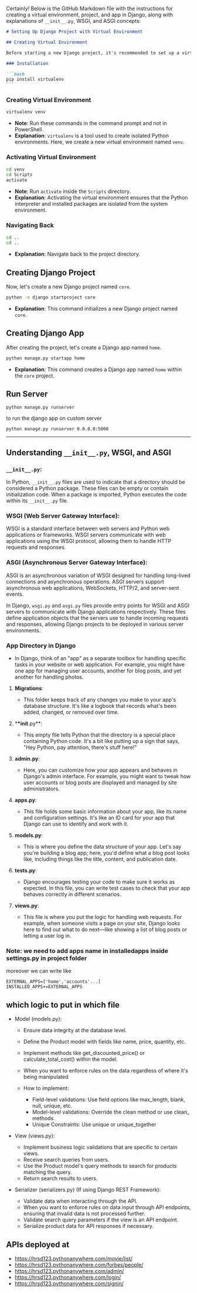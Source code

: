 Certainly! Below is the GitHub Markdown file with the instructions for creating a virtual environment, project, and app in Django, along with explanations of `__init__.py`, WSGI, and ASGI concepts:

````markdown
# Setting Up Django Project with Virtual Environment

## Creating Virtual Environment

Before starting a new Django project, it's recommended to set up a virtual environment to isolate project dependencies.

### Installation

```bash
pip install virtualenv
```
````

### Creating Virtual Environment

```bash
virtualenv venv
```

- **Note**: Run these commands in the command prompt and not in PowerShell.
- **Explanation**: `virtualenv` is a tool used to create isolated Python environments. Here, we create a new virtual environment named `venv`.

### Activating Virtual Environment

```bash
cd venv
cd Scripts
activate
```

- **Note**: Run `activate` inside the `Scripts` directory.
- **Explanation**: Activating the virtual environment ensures that the Python interpreter and installed packages are isolated from the system environment.

### Navigating Back

```bash
cd ..
cd ..
```

- **Explanation**: Navigate back to the project directory.

## Creating Django Project

Now, let's create a new Django project named `core`.

```bash
python -m django startproject core
```

- **Explanation**: This command initializes a new Django project named `core`.

## Creating Django App

After creating the project, let's create a Django app named `home`.

```bash
python manage.py startapp home
```

- **Explanation**: This command creates a Django app named `home` within the `core` project.

## Run Server

```
python manage.py runserver
```

to run the django app on custom server

```
python manage.py runserver 0.0.0.0:5000
```

---

## Understanding `__init__.py`, WSGI, and ASGI

### `__init__.py`:

In Python, `__init__.py` files are used to indicate that a directory should be considered a Python package. These files can be empty or contain initialization code. When a package is imported, Python executes the code within its `__init__.py` file.

### WSGI (Web Server Gateway Interface):

WSGI is a standard interface between web servers and Python web applications or frameworks. WSGI servers communicate with web applications using the WSGI protocol, allowing them to handle HTTP requests and responses.

### ASGI (Asynchronous Server Gateway Interface):

ASGI is an asynchronous variation of WSGI designed for handling long-lived connections and asynchronous operations. ASGI servers support asynchronous web applications, WebSockets, HTTP/2, and server-sent events.

In Django, `wsgi.py` and `asgi.py` files provide entry points for WSGI and ASGI servers to communicate with Django applications respectively. These files define application objects that the servers use to handle incoming requests and responses, allowing Django projects to be deployed in various server environments.

### App Directory in Django

- In Django, think of an "app" as a separate toolbox for handling specific tasks in your website or web application. For example, you might have one app for managing user accounts, another for blog posts, and yet another for handling photos.

1. **Migrations**:

   - This folder keeps track of any changes you make to your app's database structure. It's like a logbook that records what's been added, changed, or removed over time.

2. \***\*init**.py\*\*:

   - This empty file tells Python that the directory is a special place containing Python code. It's a bit like putting up a sign that says, "Hey Python, pay attention, there's stuff here!"

3. **admin.py**:

   - Here, you can customize how your app appears and behaves in Django's admin interface. For example, you might want to tweak how user accounts or blog posts are displayed and managed by site administrators.

4. **apps.py**:

   - This file holds some basic information about your app, like its name and configuration settings. It's like an ID card for your app that Django can use to identify and work with it.

5. **models.py**:

   - This is where you define the data structure of your app. Let's say you're building a blog app; here, you'd define what a blog post looks like, including things like the title, content, and publication date.

6. **tests.py**:

   - Django encourages testing your code to make sure it works as expected. In this file, you can write test cases to check that your app behaves correctly in different scenarios.

7. **views.py**:
   - This file is where you put the logic for handling web requests. For example, when someone visits a page on your site, Django looks here to find out what to do next—like showing a list of blog posts or letting a user log in.

### Note: we need to add apps name in installedapps inside settings.py in project folder

moreover we can write like

```
EXTERNAL_APPS=['home','accounts'...]
INSTALLED_APPS+=EXTERNAL_APPS
```

## which logic to put in which file

- Model (models.py):

  - Ensure data integrity at the database level.
  - Define the Product model with fields like name, price, quantity, etc.
  - Implement methods like get_discounted_price() or calculate_total_cost() within the model.
  - When you want to enforce rules on the data regardless of where it's being manipulated

  - How to implement:

    - Field-level validations: Use field options like max_length, blank, null, unique, etc.
    - Model-level validations: Override the clean method or use clean\_<fieldname> methods.
    - Unique Constraints: Use unique or unique_together

- View (views.py):

  - Implement business logic validations that are specific to certain views.
  - Receive search queries from users.
  - Use the Product model's query methods to search for products matching the query.
  - Return search results to users.

- Serializer (serializers.py) (If using Django REST Framework):

  - Validate data when interacting through the API.
  - When you want to enforce rules on data input through API endpoints, ensuring that invalid data is not processed further.
  - Validate search query parameters if the view is an API endpoint.
  - Serialize product data for API responses if necessary.
## APIs deployed at
- https://hrsd123.pythonanywhere.com/movie/list/
- https://hrsd123.pythonanywhere.com/forbes/people/
- https://hrsd123.pythonanywhere.com/admin/
- https://hrsd123.pythonanywhere.com/login/
- https://hrsd123.pythonanywhere.com/signin/

